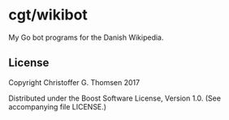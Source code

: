# cgt/wikibot

My Go bot programs for the Danish Wikipedia.

## License
Copyright Christoffer G. Thomsen 2017

Distributed under the Boost Software License, Version 1.0.
(See accompanying file LICENSE.)

